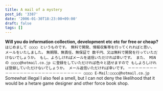 ```yaml
---
title: A mail of a mystery
post_id: '3387'
date: '2006-01-30T18:23:00+09:00'
draft: false
tags: []
---
```


**Will you do information collection, development etc etc for free or cheap?** `はじめまして ○○○○ というものです。 無料で開発、情報収集等を行ってくれればと思い、 メールをいたしました。` `無期限、無責任、無保証で 数千円、又は無料で開発を行っていただけないでしょうか。 もし、よろしければメールを返信いただければ幸いです。 また、 MSNの ○○○○@hotmail.co.jp に登録をしていただければ色々と話せますので もしよろしければ登録していただけないでしょうか。 メール返信いただければ幸いです。` `－－－－－－－－－－－－－－－－－－－－－－－－－－－－－ ○○○○ E-Mail:○○○○@hotmail.co.jp` Somewhat illegal I also feel a smell, but I can not deny the likelihood that it would be a hetare game designer and other force book shop.